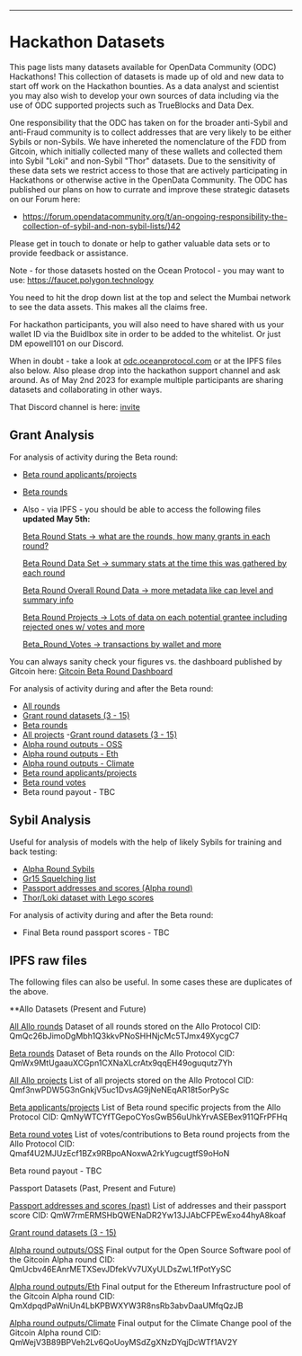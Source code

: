 ---

# Hackathon Datasets

This page lists many datasets available for OpenData Community (ODC) Hackathons! This collection of datasets is made up of old and new data to start off work on the Hackathon bounties. As a data analyst and scientist you may also wish to develop your own sources of data including via the use of ODC supported projects such as TrueBlocks and Data Dex.  

One responsibility that the ODC has taken on for the broader anti-Sybil and anti-Fraud community is to collect addresses that are very likely to be either Sybils or non-Sybils. We have inhereted the nomenclature of the FDD from Gitcoin, which initially collected many of these wallets and collected them into Sybil "Loki" and non-Sybil "Thor" datasets. Due to the sensitivity of these data sets we restrict access to those that are actively participating in Hackathons or otherwise active in the OpenData Community. The ODC has published our plans on how to currate and improve these strategic datasets on our Forum here:
- [
https://forum.opendatacommunity.org/t/an-ongoing-responsibility-the-collection-of-sybil-and-non-sybil-lists/)42](https://forum.opendatacommunity.org/t/an-ongoing-responsibility-the-collection-of-sybil-and-non-sybil-lists/42)

Please get in touch to donate or help to gather valuable data sets or to provide feedback or assistance.  

Note - for those datasets hosted on the Ocean Protocol - you may want to use:
https://faucet.polygon.technology  

You need to hit the drop down list at the top and select the Mumbai network to see the data assets.  This makes all the claims free.

For hackathon participants, you will also need to have shared with us your wallet ID via the Buidlbox site in order to be added to the whitelist. Or just DM epowell101 on our Discord.   

When in doubt - take a look at [odc.oceanprotocol.com](https://odc.oceanprotocol.com/) or at the IPFS files also below.  Also please drop into the hackathon support channel and ask around. As of May 2nd 2023 for example multiple participants are sharing datasets and collaborating in other ways.

That Discord channel is here:  [invite](https://discord.gg/9KqPFfE2DF)


## Grant Analysis 

For analysis of activity during the Beta round:

 - [Beta round applicants/projects](https://odc.oceanprotocol.com/asset/did:op:5aed4e636258b47f6ee06ce3f6f29834cbb3dfe67fd34e50e5174d5886ff234c)
 - [Beta rounds](https://odc.oceanprotocol.com/asset/did:op:ccfb322ba5367626239032874b8ba851302a7c573c6649f17019c84e8630620d)

- Also - via IPFS - you should be able to access the following files **updated May 5th:**

   [Beta Round Stats -> what are the rounds, how many grants in each round?](https://ipfs.io/ipfs/QmeuaS1k84bfNwYVMnkqC26rsPdmZqrcBRwCTWK1rJB1gJ?filename=QmeuaS1k84bfNwYVMnkqC26rsPdmZqrcBRwCTWK1rJB1gJ)

   [Beta Round Data Set -> summary stats at the time this was gathered by each round](https://ipfs.io/ipfs/Qmf8FfDzneM2on6HStm7b5EEDVadqpKgmWgfddaBDbNH4R?filename=Qmf8FfDzneM2on6HStm7b5EEDVadqpKgmWgfddaBDbNH4R)

   [Beta Round Overall Round Data -> more metadata like cap level and summary info](https://ipfs.io/ipfs/QmWx9MtUgaauXCGpn1CXNaXLcrAtx9qqEH49oguqutz7Yh?filename=QmWx9MtUgaauXCGpn1CXNaXLcrAtx9qqEH49oguqutz7Yh)

   [Beta Round Projects -> Lots of data on each potential grantee including rejected ones w/ votes and more](https://ipfs.io/ipfs/QmNyWTCYfTGepoCYosGwB56uUhkYrvASEBex911QFrPFHq?filename=QmNyWTCYfTGepoCYosGwB56uUhkYrvASEBex911QFrPFHq)

   [Beta_Round_Votes -> transactions by wallet and more](https://ipfs.io/ipfs/Qmaf4U2MJUzEcf1BZx9RBpoANoxwA2rkYugcugtfS9oHoN?filename=Qmaf4U2MJUzEcf1BZx9RBpoANoxwA2rkYugcugtfS9oHoN)

You can always sanity check your figures vs. the dashboard published by Gitcoin here:  [Gitcoin Beta Round Dashboard](https://gitcoin-grants.streamlit.app/)

For analysis of activity during and after the Beta round:

 - [All rounds](https://odc.oceanprotocol.com/asset/did:op:ef68dd422b0dbedab081608718d716c7b5211c612083dcb00948b4fb54543027)
 - [Grant round datasets (3 - 15)](https://fddhub.io/downloads/grant_rounds)
 - [Beta rounds](https://odc.oceanprotocol.com/asset/did:op:ccfb322ba5367626239032874b8ba851302a7c573c6649f17019c84e8630620d)
 - [All projects](https://odc.oceanprotocol.com/asset/did:op:9cc281937e6d600824691e69972b74b4bee15d00c59e120a8c3aec2b992f463b)
  -[Grant round datasets (3 - 15)](https://fddhub.io/downloads/grant_rounds)
 - [Alpha round outputs - OSS](https://odc.oceanprotocol.com/asset/did:op:966806aeda72dde815bc0db8405d0a7854a91e8b6e59fcfed3cc73e88b597254)
 - [Alpha round outputs - Eth](https://odc.oceanprotocol.com/asset/did:op:2a42c7b5aaab7c16f892d7b57d31bee65aa77c5e34f8c2ab8a907f004076159e)
 - [Alpha round outputs - Climate](https://odc.oceanprotocol.com/asset/did:op:c75cb1a6e76d3d61d3ad085219745db225fbc043f34b7a2be00b3705deb5c382)
 - [Beta round applicants/projects](https://odc.oceanprotocol.com/asset/did:op:5aed4e636258b47f6ee06ce3f6f29834cbb3dfe67fd34e50e5174d5886ff234c)
 - [Beta round votes](https://odc.oceanprotocol.com/asset/did:op:fae52359f6c0d1de9d71a94cf2729d9d07628367733975b8572db0f90ee29aed)
 - Beta round payout - TBC

## Sybil Analysis 

Useful for analysis of models with the help of likely Sybils for training and back testing:

 - [Alpha Round Sybils](https://odc.oceanprotocol.com/asset/did:op:e3952ec9d82b35a6258851ac668190213c72f1babcf5a641b919504b7843fe6e)
 - [Gr15 Squelching list](https://odc.oceanprotocol.com/asset/did:op:19acd2448e278b09d99eff56e24307317c5ee006b4660ce2b12b3451da03ac24)
 - [Passport addresses and scores (Alpha round)](https://odc.oceanprotocol.com/asset/did:op:266bb73082f9598dd20b18eb04821be100ceadff4efd070962971338abc2e706)
 - [Thor/Loki dataset with Lego scores](https://odc.oceanprotocol.com/asset/did:op:1b26eda361c6b6d307c8a139c4aaf36aa74411215c31b751cad42e59881f92c1)

For analysis of activity during and after the Beta round:

 - Final Beta round passport scores  - TBC

## IPFS raw files

The following files can also be useful.  In some cases these are duplicates of the above.

**Allo Datasets (Present and Future)

[All Allo rounds](https://ipfs.io/ipfs/QmQc26bJimoDgMbh1Q3kkvPNoSHHNjcMc5TJmx49XycgC7)
Dataset of all rounds stored on the Allo Protocol
CID: QmQc26bJimoDgMbh1Q3kkvPNoSHHNjcMc5TJmx49XycgC7

[Beta rounds](https://ipfs.io/ipfs/QmWx9MtUgaauXCGpn1CXNaXLcrAtx9qqEH49oguqutz7Yh)
Dataset of Beta rounds on the Allo Protocol
CID: QmWx9MtUgaauXCGpn1CXNaXLcrAtx9qqEH49oguqutz7Yh

[All Allo projects](https://ipfs.io/ipfs/Qmf3nwPDW5G3nGnkjV5uc1DvsAG9jNeNEqAR18t5orPySc)
List of all projects stored on the Allo Protocol
CID: Qmf3nwPDW5G3nGnkjV5uc1DvsAG9jNeNEqAR18t5orPySc

[Beta applicants/projects](https://ipfs.io/ipfs/QmNyWTCYfTGepoCYosGwB56uUhkYrvASEBex911QFrPFHq)
List of Beta round specific projects from the Allo Protocol
CID: QmNyWTCYfTGepoCYosGwB56uUhkYrvASEBex911QFrPFHq

[Beta round votes](https://ipfs.io/ipfs/Qmaf4U2MJUzEcf1BZx9RBpoANoxwA2rkYugcugtfS9oHoN)
List of votes/contributions to Beta round projects from the Allo Protocol
CID: Qmaf4U2MJUzEcf1BZx9RBpoANoxwA2rkYugcugtfS9oHoN

Beta round payout - TBC

Passport Datasets (Past, Present and Future)
	
 [Passport addresses and scores (past)](https://ipfs.io/ipfs/QmW7rmERMSHbQWENaDR2Yw13JJAbCFPEwExo44hyA8koaf?filename=passport_address_scores.csv)
	List of addresses and their passport score
	CID: QmW7rmERMSHbQWENaDR2Yw13JJAbCFPEwExo44hyA8koaf

[Grant round datasets (3 - 15)](https://data.opendatacommunity.org/)
	
[Alpha round outputs/OSS](https://ipfs.io/ipfs/QmUcbv46EAnrMETXSevJDfekVv7UXyULDsZwL1fPotYySC?filename=oss_output.csv)
	Final output for the Open Source Software pool of the Gitcoin Alpha round
	CID: QmUcbv46EAnrMETXSevJDfekVv7UXyULDsZwL1fPotYySC

[Alpha round outputs/Eth](https://ipfs.io/ipfs/QmXdpqdPaWniUn4LbKPBWXYW3R8nsRb3abvDaaUMfqQzJB?filename=eth_output.csv)
	Final output for the Ethereum Infrastructure pool of the Gitcoin Alpha round
	CID: QmXdpqdPaWniUn4LbKPBWXYW3R8nsRb3abvDaaUMfqQzJB

[Alpha round outputs/Climate](https://ipfs.io/ipfs/QmWejV3B89BPVeh2Lv6QoUoyMSdZgXNzDYqjDcWTf1AV2Y?filename=climate_output.csv)
	Final output for the Climate Change pool of the Gitcoin Alpha round
	CID: QmWejV3B89BPVeh2Lv6QoUoyMSdZgXNzDYqjDcWTf1AV2Y

